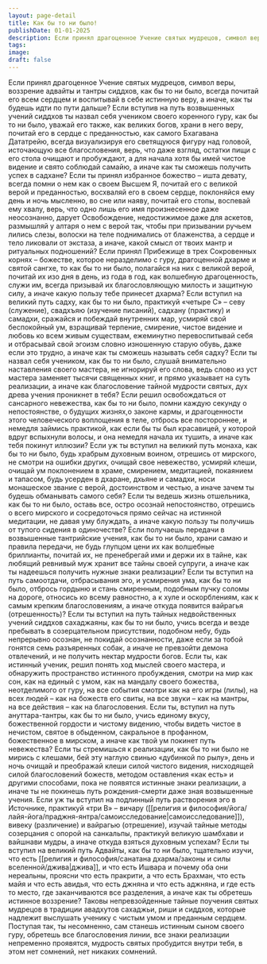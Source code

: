 ```yaml
---
layout: page-detail
title: Как бы то ни было!
publishDate: 01-01-2025
description: Если принял драгоценное Учение святых мудрецов, символ веры,  воззрение адвайты и тантры сиддхов, как бы то ни было,  всегда почитай его всем сердцем  и воспитывай в себе истинную веру, а иначе, как ты будешь идти по пути дальше?
tags:
image:
draft: false
---
```

Если принял драгоценное Учение святых мудрецов, символ веры,  воззрение адвайты и тантры сиддхов, как бы то ни было,  всегда почитай его всем сердцем  и воспитывай в себе истинную веру, а иначе, как ты будешь идти по пути дальше? Если вступив на путь возвышенных учений сиддхов  ты назвал себя учеником своего коренного гуру,  как бы то ни было,  уважай его также, как великих богов, храни в него веру, почитай его в сердце с преданностью,  как самого Бхагавана Дататрейю,  всегда визуализируя его светящуюся фигуру над головой,  источающую все благословения, верь, что даже взгляд, остатки пищи с его стола  очищают и пробуждают,  а для начала хотя бы имей чистое видение  и свято соблюдай самайю, а иначе как ты сможешь получить успех в садхане? Если ты принял избранное божество – ишта девату,  всегда помни о нем как о своем Высшем Я,  почитай его с великой верой и преданностью, восхваляй его в своем сердце, поклоняйся ему день и ночь мысленно,  во сне или наяву, почитай его стопы, воспевай ему хвалу, верь, что одно лишь его имя произнесенное  даже неосознанно, дарует Освобождение, недостижимое даже для аскетов,  размышляй у алтаря о нем с верой так,  чтобы при призывании ручьем лились слезы, волоски на теле поднимались от блаженства,  а сердце и тело ликовали от экстаза,  а иначе, какой смысл от твоих мантр  и ритуальных подношений? Если принял Прибежище в трех Сокровенных корнях –  божестве, которое неразделимо с гуру,  драгоценной дхарме и святой сангхе, то как бы то ни было, полагайся на них с великой верой,  почитай их изо дня в день, из года в год,  как волшебную драгоценность, служи им,  всегда призывай их благословляющую милость и защитную силу,  а иначе какую пользу тебе принесет дхарма? Если вступил на великий путь садху,  как бы то ни было, практикуй «четыре С» –  севу (служение), свадхъяю (изучение писаний),  садхану (практику) и самадхи, сражайся и побеждай внутренних мар,  усмиряй свой беспокойный ум, взращивай терпение,  смирение, чистое видение и любовь ко всем живым существам, ежеминутно перевоспитывай себя и отбрасывай свой эгоизм  словно изношенную старую обувь,  даже если это трудно, а иначе как ты сможешь называть себя садху? Если ты назвал себя учеником, как бы то ни было,  слушай внимательно наставления своего мастера,  не игнорируй его слова, ведь слово из уст мастера заменяет тысячи священных книг,  и прямо указывает на суть реализации, а иначе как благословение тайной мудрости святых,  дух древа учения проникнет в тебя? Если решил освобождаться от сансарного невежества,  как бы то ни было, помни каждую секунду о непостоянстве,  о будущих жизнях,о законе кармы,  и драгоценности этого человеческого воплощения в теле, отбрось все постороннее, и немедля займись практикой,  как если бы ты был красавицей,  у которой вдруг вспыхнули волосы,  и она немедля начала их тушить, а иначе как тебя покинут иллюзии? Если уж ты вступил на великий путь монаха,  как бы то ни было, будь храбрым духовным воином,  отрешись от мирского, не смотри на ошибки других,  очищай свое невежество, усмиряй клеши, очищай ум поклонением в храме,  смирением, медитацией, покаянием и тапасом, будь усерден в дхаране, дхьяне и самадхи,  носи монашеское звание с верой, достоинством и честью, а иначе зачем ты будешь обманывать самого себя? Если ты ведешь жизнь отшельника,  как бы то ни было, оставь все,  остро осознай непостоянство, отрешись о всего мирского  и сосредоточься прямо сейчас на истинной медитации,  не давая уму блуждать, а иначе какую пользу ты получишь от тупого сидения в одиночестве? Если получаешь передачи в возвышенные тантрийские учения,  как бы то ни было, храни самаю и правила передачи,  не будь глупцом цени их как волшебные бриллианты,  почитай их, не пренебрегай ими и держи их в тайне,  как любящий ревнивый муж хранит все тайны своей супруги, а иначе как ты надеешься получить нужные знаки реализации? Если ты вступил на путь самоотдачи, отбрасывания эго,  и усмирения ума,  как бы то ни было, отбрось гордыню и стань смиренным,  подобным пучку соломы на дороге, относись ко всему равностно, а к хуле и оскорблениям,  как к самым крепким благословениям, а иначе откуда появится вайрагья (отрешенность)? Если ты вступил на путь тайных недвойственных учений  сиддхов сахаджаяны, как бы то ни было,  учись всегда и везде пребывать в созерцательном присутствии,  подобном небу, будь непрерывно осознан, не покидай осознанности,  даже если за тобой гонятся семь разъяренных собак, а иначе не превзойти демона отвлечений,  и не получить нектар мудрости богов. Если ты, как истинный ученик, решил понять ход мыслей  своего мастера,  и обнаружить пространство истинного пробуждения,  смотри на мир как сон,  как на единый с умом, как на мандалу своего божества, неотделимого от гуру,  на все события смотри как на его игры (лилы), на всех людей – как на божеств его свиты,  на все звуки – как на мантры,  на все действия – как на благословения. Если ты, вступил на путь ануттара-тантры, как бы то ни было,  учись единому вкусу, божественной гордости и чистому видению,  чтобы видеть чистое в нечистом, святое в обыденном,  сакральное в профанном, божественное в мирском, а иначе как твой ум покинет путь невежества? Если ты стремишься к реализации,  как бы то ни было не мирись с клешами,  бей эту наглую свинью «дубинкой по рылу», день и ночь очищай и преображай клеши силой чистого видения,  нисходящей силой благословений божеств,  методом оставления «как есть» и другими способами, пока не появятся истинные знаки реализации,  а иначе ты не покинешь путь рождения-смерти  даже зная возвышенные учения. Если уж ты вступил на подлинный путь растворения эго в Источнике,  практикуй «три В» – вичару ([[религия и философия/йога/лайя-йога/праджня-янтра/самоисследование|самоисследование]]),  вивеку (различение) и вайрагью (отрешение), изучай тайные методы созерцания с опорой на санкальпы,  практикуй великую шамбхави и вайшнави мудры, а иначе откуда взяться духовным успехам? Если ты вступил на великий путь Адвайты, как бы то ни было,  тщательно изучи, что есть [[религия и философия/санатана дхарма/законы и силы вселенной/джива|джива]],  и что есть Ишвара и почему оба они нереальны, проясни что есть пракрити, а что есть Брахман,  что есть майя и что есть авидья,  что есть джняна и что есть аджняна, и где есть то место, где заканчиваются все разделения,  а иначе как ты обретешь истинное воззрение? Таковы непревзойденные тайные поучения  святых мудрецов в традиции авадхутов сахаджьи,  риши и сиддхов,  которые надлежит выслушать ученику  с чистым умом и преданным сердцем. Поступая так, ты несомненно,  сам станешь истинным сыном своего гуру,  обретешь все благословения линии,  все знаки реализации непременно проявятся, мудрость святых пробудится внутри тебя,  в этом нет сомнений,  нет никаких сомнений.
